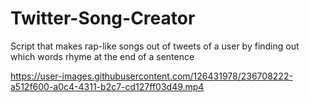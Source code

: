 # Twitter-Song-Creator
Script that makes rap-like songs out of tweets of a user by finding out which words rhyme at the end of a sentence


https://user-images.githubusercontent.com/126431978/236708222-a512f600-a0c4-4311-b2c7-cd127ff03d49.mp4


